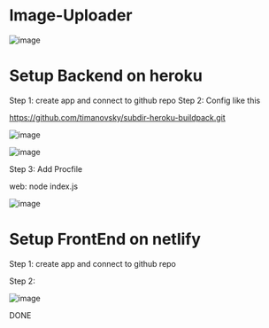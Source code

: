 # Image-Uploader

![image](https://user-images.githubusercontent.com/67695658/171417921-e3b21a47-2c69-4ed3-b983-518283ae400f.png)



# Setup Backend on heroku
Step 1: create app and connect to github repo
Step 2: Config like this

https://github.com/timanovsky/subdir-heroku-buildpack.git

![image](https://user-images.githubusercontent.com/67695658/171414022-b1f005f8-09f2-42b4-ad18-0caf377c26fd.png)

![image](https://user-images.githubusercontent.com/67695658/171414175-a18e30aa-5d20-45c5-87df-53198572519c.png)

Step 3: Add Procfile 

web: node index.js

![image](https://user-images.githubusercontent.com/67695658/171417038-b074dce2-67eb-41ec-974f-4b0dc2492c56.png)

# Setup FrontEnd on netlify

Step 1: create app and connect to github repo

Step 2: 


![image](https://user-images.githubusercontent.com/67695658/171417747-8bd434be-4cbe-412f-aa4d-1c6909b3fabd.png)

DONE
